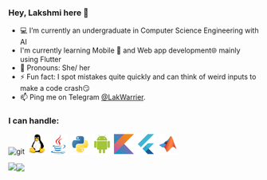 ### Hey, Lakshmi here 👋

<!--
**lakshmi-warrier/lakshmi-warrier** is a ✨ _special_ ✨ repository because its `README.md` (this file) appears on your GitHub profile.

Here are some ideas to get you started:

- 🔭 I’m currently working on ...
- 🌱 I’m currently learning ...
- 👯 I’m looking to collaborate on ...
- 🤔 I’m looking for help with ...
- 💬 Ask me about ...

-->

- 💻 I’m currently an undergraduate in Computer Science Engineering with AI
-   I'm currently learning Mobile 📱 and Web app development🌐 mainly using Flutter
- 👧 Pronouns: She/ her
- ⚡ Fun fact: I spot mistakes quite quickly and can think of weird inputs to make a code crash😏
- 📫 Ping me on Telegram [@LakWarrier](https://t.me/LakWarrier).
<!---
<p align="left">

<a href="https://t.me/LakWarrier" target="blank"><img align="center" src="https://user-images.githubusercontent.com/73262131/114545814-0e9c4e80-9c7a-11eb-9b93-163c8e0dca72.png" alt="lakshmi-warrier" height="20" width="20" /></a>
<a href="https://www.linkedin.com/in/lakshmi-warrier/" target="blank"><img align="center" src="https://user-images.githubusercontent.com/73262131/114544517-5fab4300-9c78-11eb-8f7c-3a5963efd03c.png" alt="lakshmi-warrier" height="20" width="20" /></a>

<a href="mailto:lakshmi0105warrier@gmail.com" target="blank"><img align="center" src="https://user-images.githubusercontent.com/73262131/114558491-56c26d80-9c88-11eb-9d52-f4a5dd9226ed.png" alt="mail" height="20" width="20"/> lakshmi0105warrier@gmail.com</a>


</p>

--->

<h3 align="left">I can handle:</h3>
<p align="left"> 
<img src="https://www.vectorlogo.zone/logos/git-scm/git-scm-icon.svg" alt="git" width="40" height="40"/> </a> 
<img src="https://raw.githubusercontent.com/devicons/devicon/master/icons/linux/linux-original.svg" alt="linux" width="40" height="40"/>
<img src="https://raw.githubusercontent.com/devicons/devicon/master/icons/java/java-original.svg" alt="java" width="40" height="40"/>
<img src="https://raw.githubusercontent.com/devicons/devicon/master/icons/python/python-original.svg" alt="python" width="40" height="40"/>
<img src="https://raw.githubusercontent.com/devicons/devicon/master/icons/android/android-original.svg" alt="python" width="40" height="40"/>
<img src="https://raw.githubusercontent.com/devicons/devicon/master/icons/kotlin/kotlin-original.svg" alt="kotlin" width="40" height="40"/>
<img src="https://raw.githubusercontent.com/devicons/devicon/master/icons/flutter/flutter-original.svg" alt="flutter" width="40" height="40"/>
<img src="https://raw.githubusercontent.com/devicons/devicon/master/icons/matlab/matlab-original.svg" alt="MATLAB" width="40" height="40"/>


<br>
</p>
<img align="left" src = "https://github-readme-stats.vercel.app/api?username=lakshmi-warrier&show_icons=true&theme=radical&hide_rank=true"/>

<img align="center" src="https://github-readme-stats.vercel.app/api/top-langs/?username=lakshmi-warrier&layout=compact&langs_count=10&exclude_repo=AutomateBoringStuffWithPython,lakshmi-warrier.github.io&theme=radical" />
